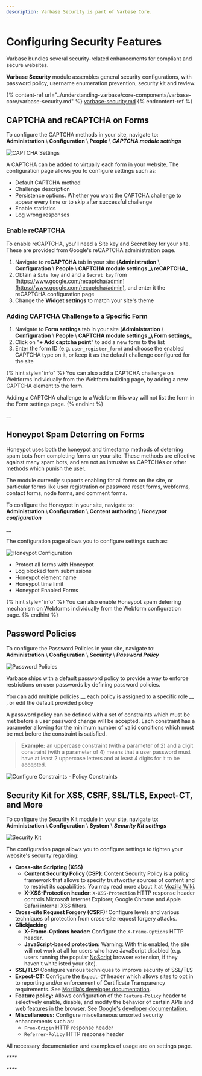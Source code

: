 ```yaml
---
description: Varbase Security is part of Varbase Core.
---
```


# Configuring Security Features

Varbase bundles several security-related enhancements for compliant and secure websites.

**Varbase Security** module assembles general security configurations, with password policy, username enumeration prevention, security kit and review.

{% content-ref url="../understanding-varbase/core-components/varbase-core/varbase-security.md" %}
[varbase-security.md](../understanding-varbase/core-components/varbase-core/varbase-security.md)
{% endcontent-ref %}

## CAPTCHA and reCAPTCHA on Forms

To configure the CAPTCHA methods in your site, navigate to:\
**Administration** \ **Configuration** \ **People** \ _**CAPTCHA module settings**_

![CAPTCHA Settings](../../.gitbook/assets/CAPTCHA-settings-varbase\_security.png)

A CAPTCHA can be added to virtually each form in your website. The configuration page allows you to configure settings such as:

* Default CAPTCHA method
* Challenge description
* Persistence options. Whether you want the CAPTCHA challenge to appear every time or to skip after successful challenge
* Enable statistics
* Log wrong responses

### Enable reCAPTCHA

To enable reCAPTCHA, you'll need a Site key and Secret key for your site. These are provided from Google's reCAPTCHA administration page.

1. Navigate to **reCAPTCHA** tab in your site (**Administration** \ **Configuration** \ **People** \ **CAPTCHA module settings **_**\ reCAPTCHA**_
2. Obtain a `Site key` and and a `Secret key` from [https://www.google.com/recaptcha/admin](https://www.google.com/recaptcha/admin), and enter it the reCAPTCHA configuration page
3. Change the **Widget settings** to match your site's theme

### Adding CAPTCHA Challenge to a Specific Form&#x20;

1. Navigate to **Form settings** tab in your site (**Administration** \ **Configuration** \ **People** \ **CAPTCHA module settings **_**\ Form settings**_
2. Click on "**+ Add captcha point**" to add a new form to the list
3. Enter the form ID (e.g. `user_register_form`) and choose the enabled CAPTCHA type on it, or keep it as the default challenge configured for the site

{% hint style="info" %}
You can also add a CAPTCHA challenge on Webforms individually from the Webform building page, by adding a new CAPTCHA element to the form.

Adding a CAPTCHA challenge to a Webform this way will not list the form in the Form settings page.
{% endhint %}

__

## Honeypot Spam Deterring on Forms

Honeypot uses both the honeypot and timestamp methods of deterring spam bots from completing forms on your site. These methods are effective against many spam bots, and are not as intrusive as CAPTCHAs or other methods which punish the user.

The module currently supports enabling for all forms on the site, or particular forms like user registration or password reset forms, webforms, contact forms, node forms, and comment forms.

To configure the Honeypot in your site, navigate to:\
**Administration** \ **Configuration** \ **Content authoring** \ _**Honeypot configuration**_

__

The configuration page allows you to configure settings such as:

![Honeypot Configuration](../../.gitbook/assets/Honeypot-configuration--varbase\_security.png)

* Protect all forms with Honeypot
* Log blocked form submissions
* Honeypot element name
* Honeypot time limit
* Honeypot Enabled Forms

{% hint style="info" %}
You can also enable Honeypot spam deterring mechanism on Webforms individually from the Webform configuration page.
{% endhint %}



## Password Policies

To configure the Password Policies in your site, navigate to:\
**Administration** \ **Configuration** \ **Security** \ _**Password Policy**_

![Password Policies](../../.gitbook/assets/Password-Policies--varbase\_security.png)

Varbase ships with a default password policy to provide a way to enforce restrictions on user passwords by defining password policies.

You can add multiple policies __ each policy is assigned to a specific role __ , or edit the default provided policy&#x20;

A password policy can be defined with a set of constraints which must be met before a user password change will be accepted. Each constraint has a parameter allowing for the minimum number of valid conditions which must be met before the constraint is satisfied.

> **Example:** an uppercase constraint (with a parameter of 2) and a digit constraint (with a parameter of 4) means that a user password must have at least 2 uppercase letters and at least 4 digits for it to be accepted.

![Configure Constraints - Policy Constraints](../../.gitbook/assets/Configure-Constraints---Policy-Constraints--varbase\_security.png)

## Security Kit for XSS, CSRF, SSL/TLS, Expect-CT, and More

To configure the Security Kit module in your site, navigate to:\
**Administration** \ **Configuration** \ **System** \ _**Security Kit settings**_

![Security Kit](../../.gitbook/assets/Security-Kit--varbase\_security.png)

The configuration page allows you to configure settings to tighten your website's security regarding:

* **Cross-site Scripting (XSS)**
  * **Content Security Policy (CSP)**: Content Security Policy is a policy framework that allows to specify trustworthy sources of content and to restrict its capabilities. You may read more about it at [Mozilla Wiki](https://wiki.mozilla.org/Security/CSP).
  * **X-XSS-Protection header**: `X-XSS-Protection` HTTP response header controls Microsoft Internet Explorer, Google Chrome and Apple Safari internal XSS filters.
* **Cross-site Request Forgery (CSRF):** Configure levels and various techniques of protection from cross-site request forgery attacks.
* **Clickjacking**
  * **X-Frame-Options header:** Configure the `X-Frame-Options` HTTP header.
  * **JavaScript-based protection:** Warning: With this enabled, the site will not work at all for users who have JavaScript disabled (e.g. users running the popular [NoScript](https://noscript.net) browser extension, if they haven't whitelisted your site).
* **SSL/TLS:** Configure various techniques to improve security of SSL/TLS
* **Expect-CT:** Configure the `Expect-CT` header which allows sites to opt in to reporting and/or enforcement of Certificate Transparency requirements. See [Mozilla's developer documentation](https://developer.mozilla.org/en-US/docs/Web/HTTP/Headers/Expect-CT).
* **Feature policy:** Allows configuration of the `Feature-Policy` header to selectively enable, disable, and modify the behavior of certain APIs and web features in the browser. See [Google's developer documentation](https://developers.google.com/web/updates/2018/06/feature-policy).
* **Miscellaneous:** Configure miscellaneous unsorted security enhancements such as:
  * `From-Origin` HTTP response header
  * `Referrer-Policy` HTTP response header

All necessary documentation and examples of usage are on settings page.

_****_

_****_



